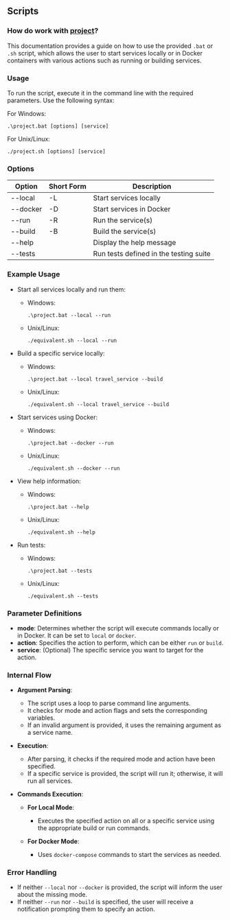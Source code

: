 

## Scripts

### How do work with [project](/scripts/project.bat)?

This documentation provides a guide on how to use the provided `.bat` or `.sh` script, which allows the user to start services locally or in Docker containers with various actions such as running or building services.

### Usage

To run the script, execute it in the command line with the required parameters. Use the following syntax:

For Windows:
```shell
.\project.bat [options] [service]
```

For Unix/Linux:
```shell
./project.sh [options] [service]
```

### Options

| Option             | Short Form | Description                              |
|--------------------|------------|------------------------------------------|
| --local            | -L         | Start services locally                   |
| --docker           | -D         | Start services in Docker                 |
| --run              | -R         | Run the service(s)                       |
| --build            | -B         | Build the service(s)                     |
| --help             |            | Display the help message                 |
| --tests            |            | Run tests defined in the testing suite   |

### Example Usage

- Start all services locally and run them:
    - Windows:
      ```shell
      .\project.bat --local --run
      ```
    - Unix/Linux:
      ```shell
      ./equivalent.sh --local --run
      ```

- Build a specific service locally:
    - Windows:
      ```shell
      .\project.bat --local travel_service --build
      ```
    - Unix/Linux:
      ```shell
      ./equivalent.sh --local travel_service --build
      ```

- Start services using Docker:
    - Windows:
      ```shell
      .\project.bat --docker --run
      ```
    - Unix/Linux:
      ```shell
      ./equivalent.sh --docker --run
      ```

- View help information:
    - Windows:
      ```shell
      .\project.bat --help
      ```
    - Unix/Linux:
      ```shell
      ./equivalent.sh --help
      ```

- Run tests:
    - Windows:
      ```shell
      .\project.bat --tests
      ```
    - Unix/Linux:
      ```shell
      ./equivalent.sh --tests
      ```

### Parameter Definitions

- **mode**: Determines whether the script will execute commands locally or in Docker. It can be set to `local` or `docker`.
- **action**: Specifies the action to perform, which can be either `run` or `build`.
- **service**: (Optional) The specific service you want to target for the action.

### Internal Flow

- **Argument Parsing**:
    - The script uses a loop to parse command line arguments.
    - It checks for mode and action flags and sets the corresponding variables.
    - If an invalid argument is provided, it uses the remaining argument as a service name.

- **Execution**:
    - After parsing, it checks if the required mode and action have been specified.
    - If a specific service is provided, the script will run it; otherwise, it will run all services.

- **Commands Execution**:
    - **For Local Mode**:
        - Executes the specified action on all or a specific service using the appropriate build or run commands.
  
    - **For Docker Mode**:
        - Uses `docker-compose` commands to start the services as needed.

### Error Handling

- If neither `--local` nor `--docker` is provided, the script will inform the user about the missing mode.
- If neither `--run` nor `--build` is specified, the user will receive a notification prompting them to specify an action.
